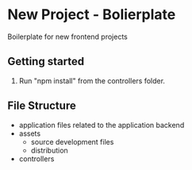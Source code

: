 # New Project - Bolierplate
Boilerplate for new frontend projects

## Getting started
1. Run "npm install" from the controllers folder.

## File Structure
* application
  files related to the application backend
* assets
  * source
    development files 
  * distribution
* controllers
